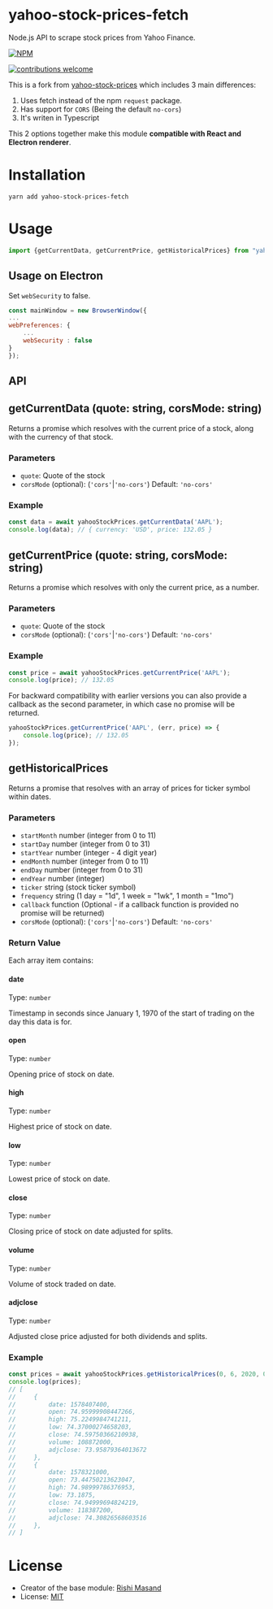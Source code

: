 # yahoo-stock-prices-fetch
Node.js API to scrape stock prices from Yahoo Finance.

[![NPM](https://nodei.co/npm/yahoo-stock-prices-fetch.png?mini=true)](https://npmjs.org/package/yahoo-stock-prices-fetch)

[![contributions welcome](https://img.shields.io/badge/contributions-welcome-brightgreen.svg?style=flat)](https://github.com/bocabitlabs/yahoo-stock-prices-fetch)

This is a fork from [yahoo-stock-prices](https://github.com/darthbatman/yahoo-stock-prices) which includes 3 main differences:

1. Uses fetch instead of the npm `request` package.
2. Has support for `CORS` (Being the default `no-cors`)
3. It's writen in Typescript

This 2 options together make this module **compatible with React and Electron renderer**.

# Installation

```
yarn add yahoo-stock-prices-fetch
```

# Usage

```js
import {getCurrentData, getCurrentPrice, getHistoricalPrices} from "yahoo-stock-prices-fetch"

```

## Usage on Electron

Set `webSecurity` to false.

```js
const mainWindow = new BrowserWindow({
...
webPreferences: {
    ...
    webSecurity : false
}
});
```
## API

## getCurrentData (quote: string, corsMode: string)

Returns a promise which resolves with the current price of a stock, along with the currency of that stock.

### Parameters

 - `quote`: Quote of the stock
 - `corsMode` (optional): (`'cors'`|`'no-cors'`) Default: `'no-cors'`

### Example

```js
const data = await yahooStockPrices.getCurrentData('AAPL');
console.log(data); // { currency: 'USD', price: 132.05 }
```

## getCurrentPrice (quote: string, corsMode: string)

Returns a promise which resolves with only the current price, as a number.

### Parameters

 - `quote`: Quote of the stock
 - `corsMode` (optional): (`'cors'`|`'no-cors'`) Default: `'no-cors'`

### Example

```js
const price = await yahooStockPrices.getCurrentPrice('AAPL');
console.log(price); // 132.05
```

For backward compatibility with earlier versions you can also provide a callback as the second parameter, in which case no promise will be returned.

```js
yahooStockPrices.getCurrentPrice('AAPL', (err, price) => {
    console.log(price); // 132.05
});
```

## getHistoricalPrices

Returns a promise that resolves with an array of prices for ticker symbol within dates.

### Parameters

- `startMonth` number (integer from 0 to 11)
- `startDay` number (integer from 0 to 31)
- `startYear` number (integer - 4 digit year)
- `endMonth` number (integer from 0 to 11)
- `endDay` number (integer from 0 to 31)
- `endYear` number (integer)
- `ticker` string (stock ticker symbol)
- `frequency` string (1 day = "1d", 1 week = "1wk", 1 month = "1mo")
- `callback` function (Optional - if a callback function is provided no promise will be returned)
 - `corsMode` (optional): (`'cors'`|`'no-cors'`) Default: `'no-cors'`


### Return Value

Each array item contains:

#### date

Type: `number`

Timestamp in seconds since January 1, 1970 of the start of trading on the day this data is for.

#### open

Type: `number`

Opening price of stock on date.

#### high

Type: `number`

Highest price of stock on date.

#### low

Type: `number`

Lowest price of stock on date.

#### close

Type: `number`

Closing price of stock on date adjusted for splits.

#### volume

Type: `number`

Volume of stock traded on date.

#### adjclose

Type: `number`

Adjusted close price adjusted for both dividends and splits.

### Example

```js
const prices = await yahooStockPrices.getHistoricalPrices(0, 6, 2020, 0, 8, 2020, 'AAPL', '1d');
console.log(prices);
// [
//     {
//         date: 1578407400,
//         open: 74.95999908447266,
//         high: 75.2249984741211,
//         low: 74.37000274658203,
//         close: 74.59750366210938,
//         volume: 108872000,
//         adjclose: 73.95879364013672
//     },
//     {
//         date: 1578321000,
//         open: 73.44750213623047,
//         high: 74.98999786376953,
//         low: 73.1875,
//         close: 74.94999694824219,
//         volume: 118387200,
//         adjclose: 74.30826568603516
//     },
// ]
```

# License

- Creator of the base module: [Rishi Masand](https://github.com/darthbatman)
- License: [MIT](./license)
